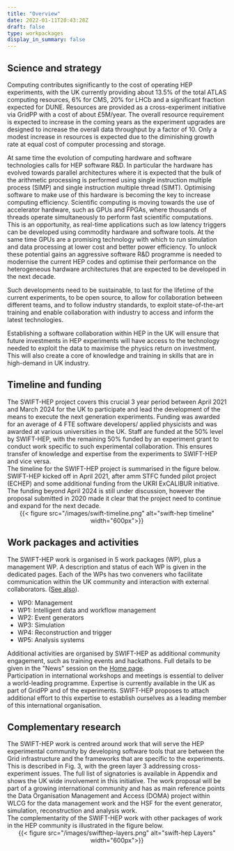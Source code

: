 ```yaml
---
title: "Overview"
date: 2022-01-11T20:43:28Z
draft: false
type: workpackages
display_in_summary: false
---
```


<h2> Science and strategy </h2>
Computing contributes significantly to the cost of operating HEP experiments, with the UK currently providing 
about 13.5% of the total ATLAS computing resources, 6% for CMS, 20% for LHCb and a significant fraction expected for DUNE. 
Resources are provided as a cross-experiment initiative via GridPP with a cost of about £5M/year. 
The overall resource requirement is expected to increase in the coming years as the experiment upgrades are designed to 
increase the overall data throughput by a factor of 10. 
Only a modest increase in resources is expected due to the diminishing growth rate at equal cost of computer processing and storage. <br>

At same time the evolution of computing hardware and software technologies calls for HEP software R&D. 
In particular the hardware has evolved towards parallel architectures where it is expected that the bulk of the arithmetic 
processing is performed using single instruction multiple process (SIMP) and single instruction multiple thread (SIMT). 
Optimising software to make use of this hardware is becoming the key to increase computing efficiency. 
Scientific computing is moving towards the use of accelerator hardware, such as GPUs and FPGAs, where thousands of 
threads operate simultaneously to perform fast scientific computations. 
This is an opportunity, as real-time applications such as low latency triggers can be 
developed using commodity hardware and software tools. At the same time GPUs are a promising technology with which to run simulation and data processing 
at lower cost and better power efficiency. To unlock these potential gains an aggressive software R&D programme is needed to modernise the current 
HEP codes and optimise their performance on the heterogeneous hardware architectures that are expected to be developed in the next decade. <br>

Such developments need to be sustainable, to last for the lifetime of the current experiments, to be open source, to allow for collaboration between different teams, 
and to follow industry standards, to exploit state-of-the-art training and enable collaboration with industry to access and inform the latest technologies. <br>

Establishing a software collaboration within HEP in the UK will ensure that future investments in HEP experiments will have access to the technology needed 
to exploit the data to maximise the physics return on investment. This will also create a core of knowledge and training in skills that 
are in high-demand in UK industry.


<h2> Timeline and funding</h2>
The SWIFT-HEP project covers this crucial 3 year period between April 2021 and March 2024 for the UK to participate and lead the development of the means to execute the next generation experiments. Funding was awarded for an average of 4 FTE software developers/ applied physicists and was awarded at various universities in the UK. 
 Staff are funded at the 50% level by SWIFT-HEP, with the remaining 50% funded by an experiment grant to conduct work specific to such experimental collaboration. This ensures transfer of knowledge and expertise from the experiments to SWIFT-HEP and vice versa. <br>
The timeline for the SWIFT-HEP project is summarised in the figure below. 
SWIFT-HEP kicked off in April 2021, after amm STFC funded pilot project (ECHEP) and some additional funding from the UKRI ExCALIBUR initiative. The funding beyond April 2024 is still under discussion, however the proposal submitted in 2020 made it clear that the project need to continue and expand for the next decade. 
<center> {{< figure src="/images/swift-timeline.png" alt="swift-hep timeline" width="600px">}} </center>

<h2> Work packages and activities</h2>
The SWIFT-HEP work is organised in 5 work packages (WP), plus a management WP. A description and status of each WP is given in the dedicated pages. 
Each of the WPs has two conveners who facilitate communication within the UK community and interaction with external collaborators. 
(<a href="/organisation/">See also</a>).
<ul>
<li> WP0: Management
<li> WP1: Intelligent data and workflow management
<li> WP2: Event generators
<li> WP3: Simulation
<li> WP4: Reconstruction and trigger
<li> WP5: Analysis systems
</ul>
Additional activities are organised by SWIFT-HEP as additional community engagement, such as training events and hackathons. Full details to be given in the "News" session on the <a href="/index.html"> Home page</a>. <br>
Participation in international workshops and meetings is essential to deliver a world-leading programme. Expertise is currently available in the UK as part of GridPP and of the experiments. SWIFT-HEP proposes to attach additional effort to this expertise to establish ourselves as a leading member of this international organisation.

<h2> Complementary research </h2>
The SWIFT-HEP work is centred around work that will serve the HEP experimental community by developing software tools that are between the Grid infrastructure and the frameworks that are specific to the experiments. This is described in Fig. 3, with the green layer 3 addressing cross-experiment issues. The full list of signatories is available in Appendix and shows the UK wide involvement in this initiative. The work proposal will be part of a growing international community and has as main reference points the Data Organisation Management and Access (​DOMA​) project within WLCG for the data management work and the ​HSF for the event generator, simulation, reconstruction and analysis work. <br>
The complementarity of the SWIFT-HEP work with other packages of work in the HEP community is illustrated in the figure below.
<center> {{< figure src="/images/swifthep-layers.png" alt="swift-hep Layers" width="600px">}} </center>


